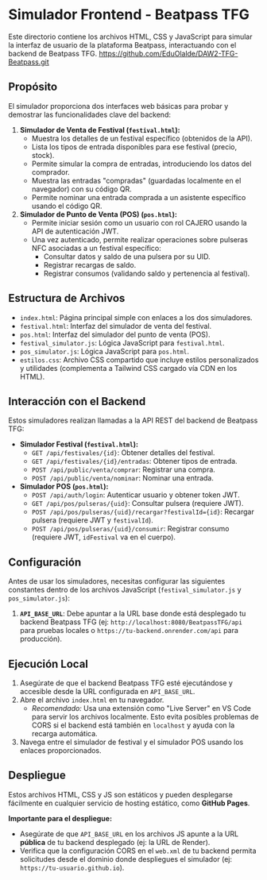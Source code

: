 # Simulador Frontend - Beatpass TFG

Este directorio contiene los archivos HTML, CSS y JavaScript para simular la interfaz de usuario de la plataforma Beatpass, interactuando con el backend de Beatpass TFG.
https://github.com/EduOlalde/DAW2-TFG-Beatpass.git

## Propósito

El simulador proporciona dos interfaces web básicas para probar y demostrar las funcionalidades clave del backend:

1.  **Simulador de Venta de Festival (`festival.html`):**
    * Muestra los detalles de un festival específico (obtenidos de la API).
    * Lista los tipos de entrada disponibles para ese festival (precio, stock).
    * Permite simular la compra de entradas, introduciendo los datos del comprador.
    * Muestra las entradas "compradas" (guardadas localmente en el navegador) con su código QR.
    * Permite nominar una entrada comprada a un asistente específico usando el código QR.
2.  **Simulador de Punto de Venta (POS) (`pos.html`):**
    * Permite iniciar sesión como un usuario con rol CAJERO usando la API de autenticación JWT.
    * Una vez autenticado, permite realizar operaciones sobre pulseras NFC asociadas a un festival específico:
        * Consultar datos y saldo de una pulsera por su UID.
        * Registrar recargas de saldo.
        * Registrar consumos (validando saldo y pertenencia al festival).

## Estructura de Archivos

* `index.html`: Página principal simple con enlaces a los dos simuladores.
* `festival.html`: Interfaz del simulador de venta del festival.
* `pos.html`: Interfaz del simulador del punto de venta (POS).
* `festival_simulator.js`: Lógica JavaScript para `festival.html`.
* `pos_simulator.js`: Lógica JavaScript para `pos.html`.
* `estilos.css`: Archivo CSS compartido que incluye estilos personalizados y utilidades (complementa a Tailwind CSS cargado vía CDN en los HTML).

## Interacción con el Backend

Estos simuladores realizan llamadas a la API REST del backend de Beatpass TFG:

* **Simulador Festival (`festival.html`):**
    * `GET /api/festivales/{id}`: Obtener detalles del festival.
    * `GET /api/festivales/{id}/entradas`: Obtener tipos de entrada.
    * `POST /api/public/venta/comprar`: Registrar una compra.
    * `POST /api/public/venta/nominar`: Nominar una entrada.
* **Simulador POS (`pos.html`):**
    * `POST /api/auth/login`: Autenticar usuario y obtener token JWT.
    * `GET /api/pos/pulseras/{uid}`: Consultar pulsera (requiere JWT).
    * `POST /api/pos/pulseras/{uid}/recargar?festivalId={id}`: Recargar pulsera (requiere JWT y `festivalId`).
    * `POST /api/pos/pulseras/{uid}/consumir`: Registrar consumo (requiere JWT, `idFestival` va en el cuerpo).

## Configuración

Antes de usar los simuladores, necesitas configurar las siguientes constantes dentro de los archivos JavaScript (`festival_simulator.js` y `pos_simulator.js`):

1.  **`API_BASE_URL`**: Debe apuntar a la URL base donde está desplegado tu backend Beatpass TFG (ej: `http://localhost:8080/BeatpassTFG/api` para pruebas locales o `https://tu-backend.onrender.com/api` para producción).

## Ejecución Local

1.  Asegúrate de que el backend Beatpass TFG esté ejecutándose y accesible desde la URL configurada en `API_BASE_URL`.
2.  Abre el archivo `index.html` en tu navegador.
    * *Recomendado:* Usa una extensión como "Live Server" en VS Code para servir los archivos localmente. Esto evita posibles problemas de CORS si el backend está también en `localhost` y ayuda con la recarga automática.
3.  Navega entre el simulador de festival y el simulador POS usando los enlaces proporcionados.

## Despliegue

Estos archivos HTML, CSS y JS son estáticos y pueden desplegarse fácilmente en cualquier servicio de hosting estático, como **GitHub Pages**.

**Importante para el despliegue:**

* Asegúrate de que `API_BASE_URL` en los archivos JS apunte a la URL **pública** de tu backend desplegado (ej: la URL de Render).
* Verifica que la configuración CORS en el `web.xml` de tu backend permita solicitudes desde el dominio donde despliegues el simulador (ej: `https://tu-usuario.github.io`).


